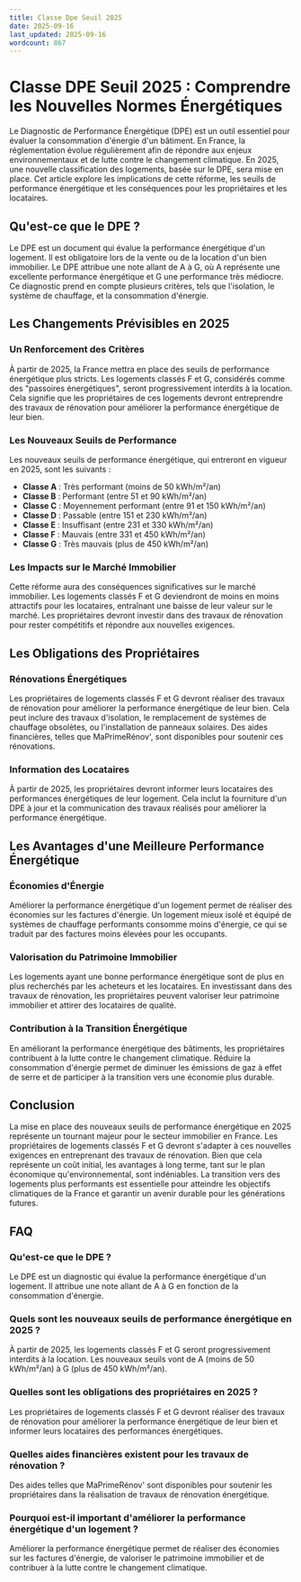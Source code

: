 ```yaml
---
title: Classe Dpe Seuil 2025
date: 2025-09-16
last_updated: 2025-09-16
wordcount: 867
---
```


# Classe DPE Seuil 2025 : Comprendre les Nouvelles Normes Énergétiques

Le Diagnostic de Performance Énergétique (DPE) est un outil essentiel pour évaluer la consommation d'énergie d'un bâtiment. En France, la réglementation évolue régulièrement afin de répondre aux enjeux environnementaux et de lutte contre le changement climatique. En 2025, une nouvelle classification des logements, basée sur le DPE, sera mise en place. Cet article explore les implications de cette réforme, les seuils de performance énergétique et les conséquences pour les propriétaires et les locataires.

## Qu'est-ce que le DPE ?

Le DPE est un document qui évalue la performance énergétique d'un logement. Il est obligatoire lors de la vente ou de la location d'un bien immobilier. Le DPE attribue une note allant de A à G, où A représente une excellente performance énergétique et G une performance très médiocre. Ce diagnostic prend en compte plusieurs critères, tels que l'isolation, le système de chauffage, et la consommation d'énergie.

## Les Changements Prévisibles en 2025

### Un Renforcement des Critères

À partir de 2025, la France mettra en place des seuils de performance énergétique plus stricts. Les logements classés F et G, considérés comme des "passoires énergétiques", seront progressivement interdits à la location. Cela signifie que les propriétaires de ces logements devront entreprendre des travaux de rénovation pour améliorer la performance énergétique de leur bien.

### Les Nouveaux Seuils de Performance

Les nouveaux seuils de performance énergétique, qui entreront en vigueur en 2025, sont les suivants :

- **Classe A** : Très performant (moins de 50 kWh/m²/an)
- **Classe B** : Performant (entre 51 et 90 kWh/m²/an)
- **Classe C** : Moyennement performant (entre 91 et 150 kWh/m²/an)
- **Classe D** : Passable (entre 151 et 230 kWh/m²/an)
- **Classe E** : Insuffisant (entre 231 et 330 kWh/m²/an)
- **Classe F** : Mauvais (entre 331 et 450 kWh/m²/an)
- **Classe G** : Très mauvais (plus de 450 kWh/m²/an)

### Les Impacts sur le Marché Immobilier

Cette réforme aura des conséquences significatives sur le marché immobilier. Les logements classés F et G deviendront de moins en moins attractifs pour les locataires, entraînant une baisse de leur valeur sur le marché. Les propriétaires devront investir dans des travaux de rénovation pour rester compétitifs et répondre aux nouvelles exigences.

## Les Obligations des Propriétaires

### Rénovations Énergétiques

Les propriétaires de logements classés F et G devront réaliser des travaux de rénovation pour améliorer la performance énergétique de leur bien. Cela peut inclure des travaux d'isolation, le remplacement de systèmes de chauffage obsolètes, ou l'installation de panneaux solaires. Des aides financières, telles que MaPrimeRénov', sont disponibles pour soutenir ces rénovations.

### Information des Locataires

À partir de 2025, les propriétaires devront informer leurs locataires des performances énergétiques de leur logement. Cela inclut la fourniture d'un DPE à jour et la communication des travaux réalisés pour améliorer la performance énergétique.

## Les Avantages d'une Meilleure Performance Énergétique

### Économies d'Énergie

Améliorer la performance énergétique d'un logement permet de réaliser des économies sur les factures d'énergie. Un logement mieux isolé et équipé de systèmes de chauffage performants consomme moins d'énergie, ce qui se traduit par des factures moins élevées pour les occupants.

### Valorisation du Patrimoine Immobilier

Les logements ayant une bonne performance énergétique sont de plus en plus recherchés par les acheteurs et les locataires. En investissant dans des travaux de rénovation, les propriétaires peuvent valoriser leur patrimoine immobilier et attirer des locataires de qualité.

### Contribution à la Transition Énergétique

En améliorant la performance énergétique des bâtiments, les propriétaires contribuent à la lutte contre le changement climatique. Réduire la consommation d'énergie permet de diminuer les émissions de gaz à effet de serre et de participer à la transition vers une économie plus durable.

## Conclusion

La mise en place des nouveaux seuils de performance énergétique en 2025 représente un tournant majeur pour le secteur immobilier en France. Les propriétaires de logements classés F et G devront s'adapter à ces nouvelles exigences en entreprenant des travaux de rénovation. Bien que cela représente un coût initial, les avantages à long terme, tant sur le plan économique qu'environnemental, sont indéniables. La transition vers des logements plus performants est essentielle pour atteindre les objectifs climatiques de la France et garantir un avenir durable pour les générations futures.

## FAQ

### Qu'est-ce que le DPE ?

Le DPE est un diagnostic qui évalue la performance énergétique d'un logement. Il attribue une note allant de A à G en fonction de la consommation d'énergie.

### Quels sont les nouveaux seuils de performance énergétique en 2025 ?

À partir de 2025, les logements classés F et G seront progressivement interdits à la location. Les nouveaux seuils vont de A (moins de 50 kWh/m²/an) à G (plus de 450 kWh/m²/an).

### Quelles sont les obligations des propriétaires en 2025 ?

Les propriétaires de logements classés F et G devront réaliser des travaux de rénovation pour améliorer la performance énergétique de leur bien et informer leurs locataires des performances énergétiques.

### Quelles aides financières existent pour les travaux de rénovation ?

Des aides telles que MaPrimeRénov' sont disponibles pour soutenir les propriétaires dans la réalisation de travaux de rénovation énergétique.

### Pourquoi est-il important d'améliorer la performance énergétique d'un logement ?

Améliorer la performance énergétique permet de réaliser des économies sur les factures d'énergie, de valoriser le patrimoine immobilier et de contribuer à la lutte contre le changement climatique.